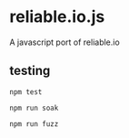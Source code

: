 # reliable.io.js

A javascript port of reliable.io


## testing

`npm test`

`npm run soak`

`npm run fuzz`
